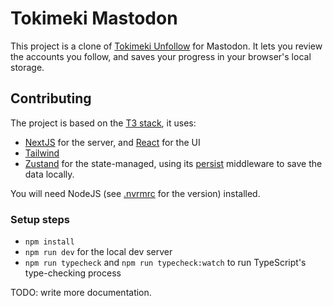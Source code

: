 # Tokimeki Mastodon

This project is a clone of [Tokimeki Unfollow](https://tokimeki-unfollow.glitch.me/) for Mastodon. It lets you review the accounts you follow, and saves your progress in your browser's local storage.

## Contributing

The project is based on the [T3 stack](https://create.t3.gg/), it uses:

- [NextJS](https://nextjs.org/) for the server, and [React](https://reactjs.org) for the UI
- [Tailwind](https://tailwindcss.com/)
- [Zustand](https://github.com/pmndrs/zustand) for the state-managed, using its [persist](https://github.com/pmndrs/zustand/blob/main/docs/integrations/persisting-store-data.md) middleware to save the data locally.

You will need NodeJS (see [.nvrmrc](./.nvmrc) for the version) installed.

### Setup steps

- `npm install`
- `npm run dev` for the local dev server
- `npm run typecheck` and `npm run typecheck:watch` to run TypeScript's type-checking process

TODO: write more documentation.
